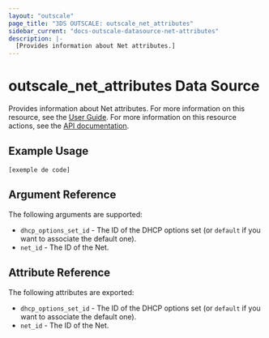 ```yaml
---
layout: "outscale"
page_title: "3DS OUTSCALE: outscale_net_attributes"
sidebar_current: "docs-outscale-datasource-net-attributes"
description: |-
  [Provides information about Net attributes.]
---
```


# outscale_net_attributes Data Source

Provides information about Net attributes.
For more information on this resource, see the [User Guide](https://wiki.outscale.net/display/EN/About+VPCs).
For more information on this resource actions, see the [API documentation](https://docs-beta.outscale.com/#updatenet).

## Example Usage

```hcl
[exemple de code]
```

## Argument Reference

The following arguments are supported:

* `dhcp_options_set_id` - The ID of the DHCP options set (or `default` if you want to associate the default one).
* `net_id` - The ID of the Net.

## Attribute Reference

The following attributes are exported:

* `dhcp_options_set_id` - The ID of the DHCP options set (or `default` if you want to associate the default one).
* `net_id` - The ID of the Net.
